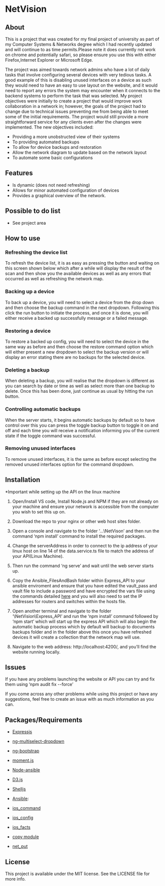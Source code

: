 # NetVision

## About

This is a project that was created for my final project of university as part of my Computer Systems & Networks degree which I had recently updated and will continue to as time permits.Please note it does currently not work on chrome and potentially safari, so please ensure you use this with either Firefox,Internet Explorer or Microsoft Edge.

The project was aimed towards network admins who have a lot of daily tasks that involve configuring several devices with very tedious tasks.  A good example of this is disabling unused interfaces on a device as such they would need to have an easy to use layout on the website, and it would need to report any errors the system may encounter when it connects to the backend systems to perform the task that was selected.
My project objectives were initially to create a project that would improve work collaboration in a network in; however, the goals of the project had to change due to technical issues preventing me from being able to meet some of the initial requirements. The project would still provide a more straightforward service for any clients even after the changes were implemented. The new objectives included:
* Providing a more unobstructed view of their systems
* To providing automated backups
*	To allow for device backups and restoration
*	Allow the network diagram to update based on the network layout
*	To automate some basic configurations

## Features

* Is dynamic (does not need refreshing)
*	Allows for minor automated configuration of devices
*	Provides a graphical overview of the network.  

## Possible to do list 

* See project area

## How to use

### Refreshing the device list
To refresh the device list, it is as easy as pressing the button and waiting on this screen shown below which after a while will display the result of the scan and then show you the available devices as well as any errors that occurred as well as refreshing the network map.
 
### Backing up a device
To back up a device, you will need to select a device from the drop down and then choose the backup command in the next dropdown. Following this click the run button to initiate the process, and once it is done, you will either receive a backed up successfully message or a failed message.

### Restoring a device
To restore a backed up config, you will need to select the device in the same way as before and then choose the restore command option which will either present a new dropdown to select the backup version or will display an error stating there are no backups for the selected device.

### Deleting a backup
When deleting a backup, you will realise that the dropdown is different as you can search by date or time as well as select more than one backup to delete. Once this has been done, just continue as usual by hitting the run button.

### Controlling automatic backups
When the server starts, it begins automatic backups by default so to have control over this you can press the toggle backup button to toggle it on and off and each time you will receive a notification informing you of the current state if the toggle command was successful.

### Removing unused interfaces
To remove unused interfaces, it is the same as before except selecting the removed unused interfaces option for the command dropdown. 

## Installation

*Important while setting up the API on the linux machine 

1. Open/Install VS code, Install Node.js and NPM if they are not already on your machine and ensure your network is accessible from the computer you wish to set this up on.

2. Download the repo to your nginx or other web host sites folder.

3. Open a console and navigate to the folder ‘…\NetVison’ and then run the command ‘npm install’ command to install the required packages.

4. Change the serverAddress in order to connect to the ip address of your linux host on line 14 of the data.service.ts file to match the address of your API(Linux Machine).
 
5. Then run the command ‘ng serve’ and wait until the web server starts up.
 
6. Copy the Ansible_FilesAndBash folder within Express_API to your ansible enviroment and ensure that you have edited the vault_pass and vault file to include a password and have encrypted the vars file using the commands detailed [here](https://docs.ansible.com/ansible/latest/user_guide/vault.html#encrypt-string-for-use-in-yaml) and you will also need to set the IP addresses for routers and switches within the hosts file.

7. Open another terminal and navigate to the folder ‘\NetVision\Express_API’ and run the ‘npm install’ command followed by ‘npm start’ which will start up the express API which will also begin the automatic backup process which by default will backup to documents backups folder and in the folder above this once you have refreshed devices it will create a collection that the network map will use.   

8. Navigate to the web address: http://localhost:4200/, and you’ll find the website running locally.

## Issues

If you have any problems launching the website or API you can try and fix them using ‘npm audit fix --force’

If you come across any other problems while using this project or have any suggestions, feel free to create an issue with as much information as you can.

## Packages/Requirements

* [Expressjs](https://expressjs.com/en/api.html)

* [ng-multiselect-dropdown](https://cuppalabs.github.io/angular2-multiselect-dropdown/#/basic)

* [ng-bootstrap](https://getbootstrap.com/docs/4.0/components/alerts/)

* [moment.js](https://momentjs.com/docs/)

* [Node-ansible](https://www.npmjs.com/package/node-ansible)

* [D3.js](https://d3js.org/)

* [Shelljs](https://www.npmjs.com/package/shelljs)

* [Ansible](https://www.npmjs.com/package/node-ansible):

* [ios_command](https://docs.ansible.com/ansible/latest/modules/ios_command_module.html)

* [ios_config](https://docs.ansible.com/ansible/latest/modules/ios_config_module.html)

* [ios_facts](https://docs.ansible.com/ansible/latest/modules/ios_facts_module.html)

* [copy module](https://docs.ansible.com/ansible/latest/modules/copy_module.html)

* [net_put](https://docs.ansible.com/ansible/latest/modules/net_put_module.html)

## License

This project is available under the MIT license. See the LICENSE file for more info.
